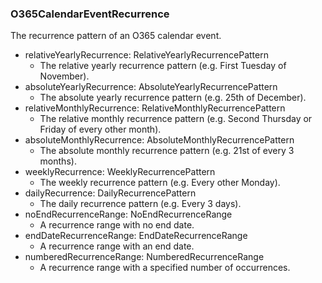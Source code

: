 ### O365CalendarEventRecurrence
The recurrence pattern of an O365 calendar event.

- relativeYearlyRecurrence: RelativeYearlyRecurrencePattern
  - The relative yearly recurrence pattern (e.g. First Tuesday of November).
- absoluteYearlyRecurrence: AbsoluteYearlyRecurrencePattern
  - The absolute yearly recurrence pattern (e.g. 25th of December).
- relativeMonthlyRecurrence: RelativeMonthlyRecurrencePattern
  - The relative monthly recurrence pattern (e.g. Second Thursday or Friday of every other month).
- absoluteMonthlyRecurrence: AbsoluteMonthlyRecurrencePattern
  - The absolute monthly recurrence pattern (e.g. 21st of every 3 months).
- weeklyRecurrence: WeeklyRecurrencePattern
  - The weekly recurrence pattern (e.g. Every other Monday).
- dailyRecurrence: DailyRecurrencePattern
  - The daily recurrence pattern (e.g. Every 3 days).
- noEndRecurrenceRange: NoEndRecurrenceRange
  - A recurrence range with no end date.
- endDateRecurrenceRange: EndDateRecurrenceRange
  - A recurrence range with an end date.
- numberedRecurrenceRange: NumberedRecurrenceRange
  - A recurrence range with a specified number of occurrences.
